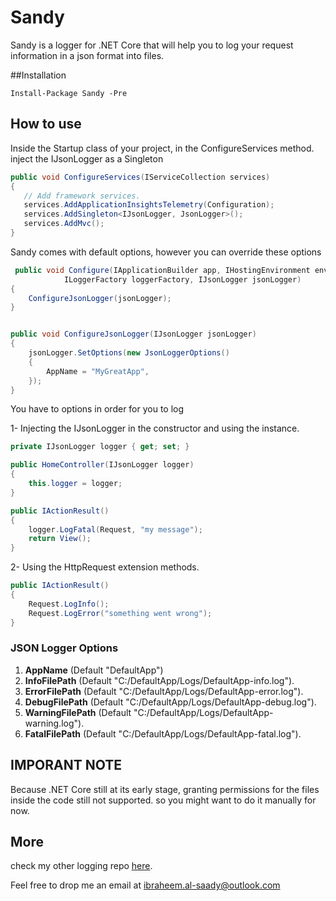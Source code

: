 # Sandy

Sandy is a logger for .NET Core that will help you to log your request information in a json format into files. 

##Installation

```Nuget
Install-Package Sandy -Pre
```

## How to use

Inside the Startup class of your project, in the ConfigureServices method. inject the IJsonLogger as a Singleton

```C#
public void ConfigureServices(IServiceCollection services)
{
   // Add framework services.
   services.AddApplicationInsightsTelemetry(Configuration);
   services.AddSingleton<IJsonLogger, JsonLogger>();
   services.AddMvc();
}
```
Sandy comes with default options, however you can override these options

```C#
 public void Configure(IApplicationBuilder app, IHostingEnvironment env, 
            ILoggerFactory loggerFactory, IJsonLogger jsonLogger)
{
    ConfigureJsonLogger(jsonLogger);
}


public void ConfigureJsonLogger(IJsonLogger jsonLogger)
{
    jsonLogger.SetOptions(new JsonLoggerOptions()
    {
        AppName = "MyGreatApp", 
    });
}
```

You have to options in order for you to log

1- Injecting the IJsonLogger in the constructor and using the instance.

```C#
private IJsonLogger logger { get; set; }

public HomeController(IJsonLogger logger)
{
    this.logger = logger;
}

public IActionResult()
{
    logger.LogFatal(Request, "my message");
    return View();
}
```

2- Using the HttpRequest extension methods. 
```C#
public IActionResult()
{
    Request.LogInfo();
    Request.LogError("something went wrong");
}
```

### JSON Logger Options
1. **AppName** (Default "DefaultApp")
2. **InfoFilePath** (Default "C:/DefaultApp/Logs/DefaultApp-info.log").
3. **ErrorFilePath** (Default "C:/DefaultApp/Logs/DefaultApp-error.log").
4. **DebugFilePath** (Default "C:/DefaultApp/Logs/DefaultApp-debug.log").
5. **WarningFilePath** (Default "C:/DefaultApp/Logs/DefaultApp-warning.log").
6. **FatalFilePath** (Default "C:/DefaultApp/Logs/DefaultApp-fatal.log").

## IMPORANT NOTE
Because .NET Core still at its early stage, granting permissions for the files inside the code still not supported.
so you might want to do it manually for now.

## More
check my other logging repo [here](https://github.com/IbraheemAlSaady/aspnetcore-requesttimerlogger).

Feel free to drop me an email at ibraheem.al-saady@outlook.com
